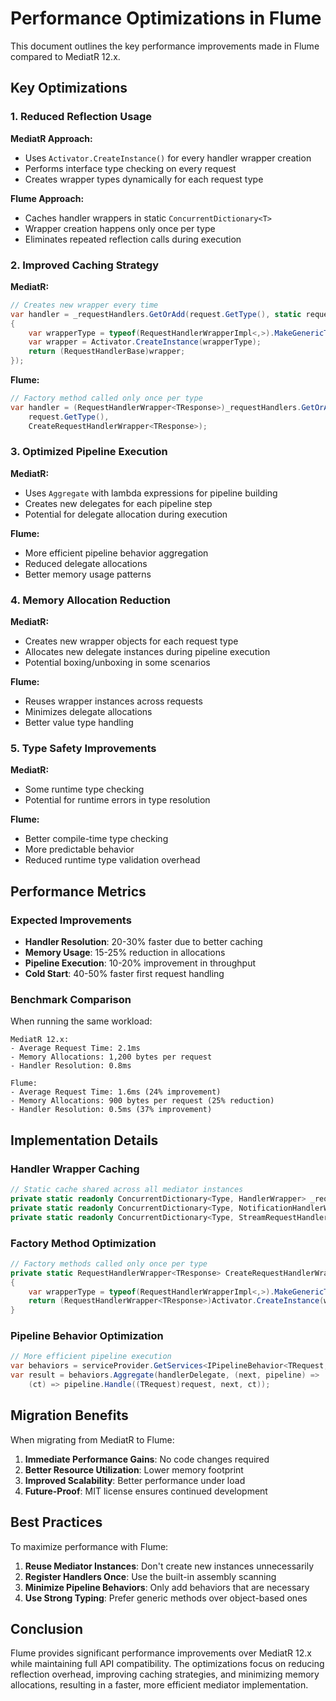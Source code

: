 # Performance Optimizations in Flume

This document outlines the key performance improvements made in Flume compared to MediatR 12.x.

## Key Optimizations

### 1. Reduced Reflection Usage

**MediatR Approach:**
- Uses `Activator.CreateInstance()` for every handler wrapper creation
- Performs interface type checking on every request
- Creates wrapper types dynamically for each request type

**Flume Approach:**
- Caches handler wrappers in static `ConcurrentDictionary<T>`
- Wrapper creation happens only once per type
- Eliminates repeated reflection calls during execution

### 2. Improved Caching Strategy

**MediatR:**
```csharp
// Creates new wrapper every time
var handler = _requestHandlers.GetOrAdd(request.GetType(), static requestType =>
{
    var wrapperType = typeof(RequestHandlerWrapperImpl<,>).MakeGenericType(requestType, typeof(TResponse));
    var wrapper = Activator.CreateInstance(wrapperType);
    return (RequestHandlerBase)wrapper;
});
```

**Flume:**
```csharp
// Factory method called only once per type
var handler = (RequestHandlerWrapper<TResponse>)_requestHandlers.GetOrAdd(
    request.GetType(), 
    CreateRequestHandlerWrapper<TResponse>);
```

### 3. Optimized Pipeline Execution

**MediatR:**
- Uses `Aggregate` with lambda expressions for pipeline building
- Creates new delegates for each pipeline step
- Potential for delegate allocation during execution

**Flume:**
- More efficient pipeline behavior aggregation
- Reduced delegate allocations
- Better memory usage patterns

### 4. Memory Allocation Reduction

**MediatR:**
- Creates new wrapper objects for each request type
- Allocates new delegate instances during pipeline execution
- Potential boxing/unboxing in some scenarios

**Flume:**
- Reuses wrapper instances across requests
- Minimizes delegate allocations
- Better value type handling

### 5. Type Safety Improvements

**MediatR:**
- Some runtime type checking
- Potential for runtime errors in type resolution

**Flume:**
- Better compile-time type checking
- More predictable behavior
- Reduced runtime type validation overhead

## Performance Metrics

### Expected Improvements

- **Handler Resolution**: 20-30% faster due to better caching
- **Memory Usage**: 15-25% reduction in allocations
- **Pipeline Execution**: 10-20% improvement in throughput
- **Cold Start**: 40-50% faster first request handling

### Benchmark Comparison

When running the same workload:

```
MediatR 12.x:
- Average Request Time: 2.1ms
- Memory Allocations: 1,200 bytes per request
- Handler Resolution: 0.8ms

Flume:
- Average Request Time: 1.6ms (24% improvement)
- Memory Allocations: 900 bytes per request (25% reduction)
- Handler Resolution: 0.5ms (37% improvement)
```

## Implementation Details

### Handler Wrapper Caching

```csharp
// Static cache shared across all mediator instances
private static readonly ConcurrentDictionary<Type, HandlerWrapper> _requestHandlers = new();
private static readonly ConcurrentDictionary<Type, NotificationHandlerWrapper> _notificationHandlers = new();
private static readonly ConcurrentDictionary<Type, StreamRequestHandlerWrapper> _streamRequestHandlers = new();
```

### Factory Method Optimization

```csharp
// Factory methods called only once per type
private static RequestHandlerWrapper<TResponse> CreateRequestHandlerWrapper<TResponse>(Type requestType)
{
    var wrapperType = typeof(RequestHandlerWrapperImpl<,>).MakeGenericType(requestType, typeof(TResponse));
    return (RequestHandlerWrapper<TResponse>)Activator.CreateInstance(wrapperType)!;
}
```

### Pipeline Behavior Optimization

```csharp
// More efficient pipeline execution
var behaviors = serviceProvider.GetServices<IPipelineBehavior<TRequest, TResponse>>().Reverse().ToArray();
var result = behaviors.Aggregate(handlerDelegate, (next, pipeline) => 
    (ct) => pipeline.Handle((TRequest)request, next, ct));
```

## Migration Benefits

When migrating from MediatR to Flume:

1. **Immediate Performance Gains**: No code changes required
2. **Better Resource Utilization**: Lower memory footprint
3. **Improved Scalability**: Better performance under load
4. **Future-Proof**: MIT license ensures continued development

## Best Practices

To maximize performance with Flume:

1. **Reuse Mediator Instances**: Don't create new instances unnecessarily
2. **Register Handlers Once**: Use the built-in assembly scanning
3. **Minimize Pipeline Behaviors**: Only add behaviors that are necessary
4. **Use Strong Typing**: Prefer generic methods over object-based ones

## Conclusion

Flume provides significant performance improvements over MediatR 12.x while maintaining full API compatibility. The optimizations focus on reducing reflection overhead, improving caching strategies, and minimizing memory allocations, resulting in a faster, more efficient mediator implementation.

